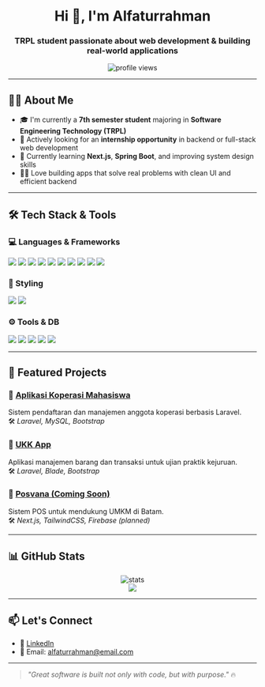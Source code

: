 <h1 align="center">Hi 👋, I'm Alfaturrahman</h1>
<h3 align="center">TRPL student passionate about web development & building real-world applications</h3>

<p align="center">
  <img src="https://komarev.com/ghpvc/?username=Alfaturrahman&label=Profile%20views&color=0e75b6&style=flat" alt="profile views" />
</p>

---

## 👨‍💻 About Me

- 🎓 I'm currently a **7th semester student** majoring in **Software Engineering Technology (TRPL)**
- 💼 Actively looking for an **internship opportunity** in backend or full-stack web development
- 🌱 Currently learning **Next.js**, **Spring Boot**, and improving system design skills
- 🧑‍🔬 Love building apps that solve real problems with clean UI and efficient backend

---

## 🛠️ Tech Stack & Tools

### 💻 Languages & Frameworks
<p>
  <img src="https://img.shields.io/badge/PHP-777BB4?style=flat&logo=php&logoColor=white" />
  <img src="https://img.shields.io/badge/Laravel-F55247?style=flat&logo=laravel&logoColor=white" />
  <img src="https://img.shields.io/badge/Java-007396?style=flat&logo=java&logoColor=white" />
  <img src="https://img.shields.io/badge/Spring Boot-6DB33F?style=flat&logo=spring-boot&logoColor=white" />
  <img src="https://img.shields.io/badge/Django-092E20?style=flat&logo=django&logoColor=white" />
  <img src="https://img.shields.io/badge/JavaScript-F7DF1E?style=flat&logo=javascript&logoColor=black" />
  <img src="https://img.shields.io/badge/React-61DAFB?style=flat&logo=react&logoColor=black" />
  <img src="https://img.shields.io/badge/Next.js-000000?style=flat&logo=nextdotjs&logoColor=white" />
  <img src="https://img.shields.io/badge/Flutter-02569B?style=flat&logo=flutter&logoColor=white" />
  <img src="https://img.shields.io/badge/Firebase-FFCA28?style=flat&logo=firebase&logoColor=black" />
</p>

### 🎨 Styling
<p>
  <img src="https://img.shields.io/badge/Tailwind_CSS-38B2AC?style=flat&logo=tailwind-css&logoColor=white" />
  <img src="https://img.shields.io/badge/Bootstrap-563D7C?style=flat&logo=bootstrap&logoColor=white" />
</p>

### ⚙️ Tools & DB
<p>
  <img src="https://img.shields.io/badge/MySQL-4479A1?style=flat&logo=mysql&logoColor=white" />
  <img src="https://img.shields.io/badge/PostgreSQL-336791?style=flat&logo=postgresql&logoColor=white" />
  <img src="https://img.shields.io/badge/Git-F05032?style=flat&logo=git&logoColor=white" />
  <img src="https://img.shields.io/badge/GitHub-181717?style=flat&logo=github&logoColor=white" />
  <img src="https://img.shields.io/badge/VS Code-007ACC?style=flat&logo=visual-studio-code&logoColor=white" />
</p>

---

## 🚀 Featured Projects

### 📌 [Aplikasi Koperasi Mahasiswa](https://github.com/Alfaturrahman/koperasi)
Sistem pendaftaran dan manajemen anggota koperasi berbasis Laravel.  
🛠️ *Laravel, MySQL, Bootstrap*  

### 📌 [UKK App](https://github.com/Alfaturrahman/ukk)  
Aplikasi manajemen barang dan transaksi untuk ujian praktik kejuruan.  
🛠️ *Laravel, Blade, Bootstrap*

### 📌 [Posvana (Coming Soon)](https://github.com/Alfaturrahman/posvana)  
Sistem POS untuk mendukung UMKM di Batam.  
🛠️ *Next.js, TailwindCSS, Firebase (planned)*

---

## 📊 GitHub Stats

<p align="center">
  <img src="https://github-readme-stats.vercel.app/api?username=Alfaturrahman&show_icons=true&theme=default" alt="stats" />
  <br />
  <img src="https://github-readme-stats.vercel.app/api/top-langs/?username=Alfaturrahman&layout=compact&theme=default" />
</p>

---

## 📫 Let's Connect

- 💼 [LinkedIn](https://linkedin.com/in/namakamu)  
- 📧 Email: alfaturrahman@email.com

---

> _"Great software is built not only with code, but with purpose."_ 🔥
